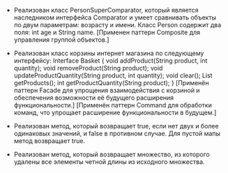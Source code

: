 - Реализован класс PersonSuperComparator, который является наследником интерфейса Comparator и умеет сравнивать объекты по двум параметрам: возрасту и имени. Класс Person содержит два поля: int age и String name.
[Применен паттерн Composite для управления группой объектов.]

- Реализован класс корзины интернет магазина по следующему интерфейсу:
Interface Basket {
  void addProduct(String product, int quantity);
  void removeProduct(String product);
  void updateProductQuantity(String product, int quantity);
  void clear();
  List<String> getProducts();
  int getProductQuantity(String product);
}
[Применён паттерн Facade для упрощения взаимодействия с корзиной и обеспечения возможности её будущего расширения функциональности.]
[Применён паттерн Command для обработки команд, что упрощает расширение функциональности в будущем.]
  
- Реализован метод, который возвращает true, если нет двух и более одинаковых значений, и false в противном случае. Для пустой мапы метод возвращает true.
  
- Реализован метод, который возвращает множество, из которого удалены все элементы четной длины из исходного множества.
